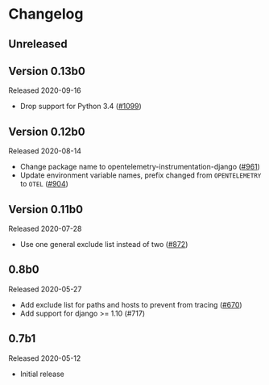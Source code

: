 # Changelog

## Unreleased

## Version 0.13b0

Released 2020-09-16

- Drop support for Python 3.4
  ([#1099](https://github.com/open-telemetry/opentelemetry-python/pull/1099))

## Version 0.12b0

Released 2020-08-14

- Change package name to opentelemetry-instrumentation-django
  ([#961](https://github.com/open-telemetry/opentelemetry-python/pull/961))
- Update environment variable names, prefix changed from `OPENTELEMETRY` to `OTEL` ([#904](https://github.com/open-telemetry/opentelemetry-python/pull/904))

## Version 0.11b0

Released 2020-07-28

- Use one general exclude list instead of two ([#872](https://github.com/open-telemetry/opentelemetry-python/pull/872))

## 0.8b0

Released 2020-05-27

- Add exclude list for paths and hosts to prevent from tracing
  ([#670](https://github.com/open-telemetry/opentelemetry-python/pull/670))
- Add support for django >= 1.10 (#717)

## 0.7b1

Released 2020-05-12

- Initial release
